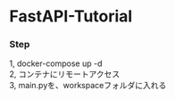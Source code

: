 # FastAPI-Tutorial

### Step

1, docker-compose up -d <br>
2, コンテナにリモートアクセス <br>
3, main.pyを、workspaceフォルダに入れる <br>
